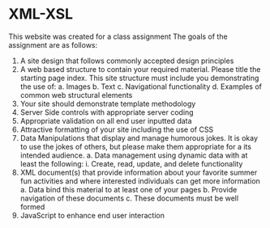 # XML-XSL
This website was created for a class assignment
The goals of the assignment are as follows:
1)	A site design that follows commonly accepted design principles
2)	A web based structure to contain your required material.  Please title the starting page index. This site structure must include you demonstrating the use of:
a.	Images
b.	Text
c.	Navigational functionality
d.	Examples of common web structural elements
3)	Your site should demonstrate template methodology
4)	Server Side controls  with appropriate server coding
5)	Appropriate validation on all end user inputted data
6)	Attractive formatting  of your site including the use of CSS
7)	Data Manipulations that display and manage humorous jokes.  It is okay to use the jokes of others, but please make them appropriate for a its intended audience.
a.	Data management using dynamic data with at least the following:
i.	Create, read, update, and delete functionality
8)	XML document(s) that provide information about your favorite summer fun activities and where interested individuals can get more information
a.	Data bind this material to at least one of your pages
b.	Provide navigation of these documents
c.	These documents must be well formed
9)	JavaScript to enhance end user interaction
